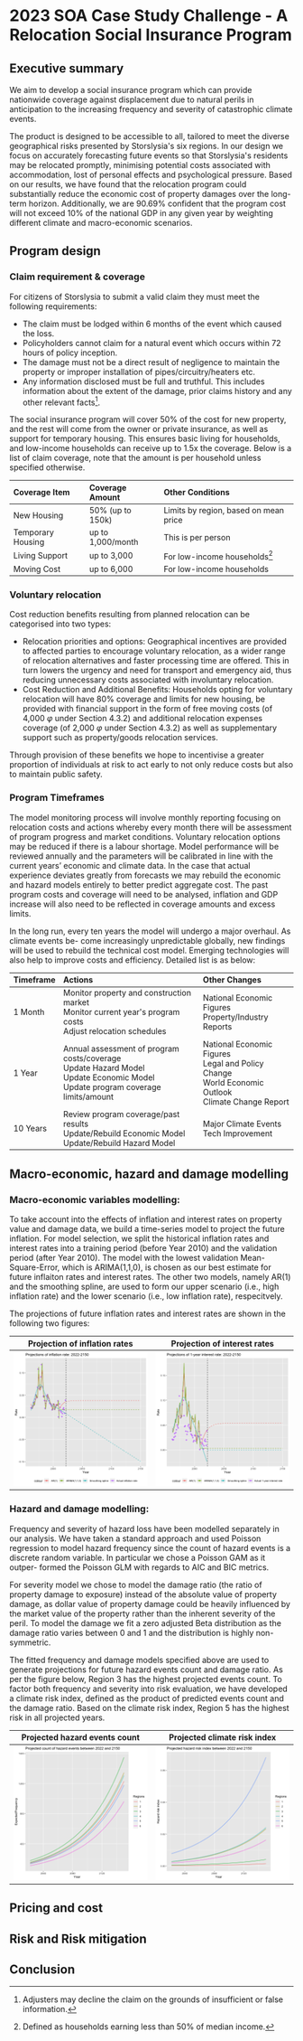 
# 2023 SOA Case Study Challenge - A Relocation Social Insurance Program

<!--- [![Review Assignment Due Date](https://classroom.github.com/assets/deadline-readme-button-8d59dc4de5201274e310e4c54b9627a8934c3b88527886e3b421487c677d23eb.svg)](https://classroom.github.com/a/elzutNYu)
[![Open in Codespaces](https://classroom.github.com/assets/launch-codespace-f4981d0f882b2a3f0472912d15f9806d57e124e0fc890972558857b51b24a6f9.svg)](https://classroom.github.com/open-in-codespaces?assignment_repo_id=10712948) -->


<!--- _"Tell me and I forget. Teach me and I remember. Involve me and I learn" - Benjamin Franklin_

---

### Congrats on completing the [2023 SOA Research Challenge](https://www.soa.org/research/opportunities/2023-student-research-case-study-challenge/)!

>Now it's time to build your own website to showcase your work.  
>To create a website on GitHub Pages to showcase your work is very easy.

This is written in markdown language. 
>
* Click [link](https://classroom.github.com/a/elzutNYu) to accept your group assignment.


#### Follow the [guide doc](Doc1.pdf) to submit your work. 
---
>Be creative! Feel free to link to embed your [data](hazard-event-data.csv), [code](sample-data-clean.ipynb), [image](unsw.png) here

More information on GitHub Pages can be found [here](https://pages.github.com/)
![](Actuarial.gif) -->




## Executive summary
We aim to develop a social insurance program which can provide nationwide coverage against displacement due to natural perils in anticipation to the increasing frequency and severity of catastrophic climate events.

The product is designed to be accessible to all, tailored to meet the diverse geographical risks presented by Storslysia's six regions. In our design we focus on accurately forecasting future events so that Storslysia's residents may be relocated promptly, minimising potential costs associated with accommodation, lost of personal effects and psychological pressure. Based on our results, we have found that the relocation program could substantially reduce the economic cost of property damages over the long-term horizon. Additionally, we are 90.69% confident that the program cost will not exceed 10% of the national GDP in any given year by weighting different climate and macro-economic scenarios. 




## Program design

### Claim requirement & coverage

For citizens of Storslysia to submit a valid claim they must meet the following requirements: 
- The claim must be lodged within 6 months of the event which caused the loss.
- Policyholders cannot claim for a natural event which occurs within 72 hours of policy inception.
- The damage must not be a direct result of negligence to maintain the property or improper installation of pipes/circuitry/heaters etc.
- Any information disclosed must be full and truthful. This includes information about the extent of the damage, prior claims history and any other relevant facts[^1]. 

[^1]: Adjusters may decline the claim on the grounds of insufficient or false information.



The social insurance program will cover 50% of the cost for new property, and the rest will come from the owner or private insurance, as well as support for temporary housing. This ensures basic living for households, and low-income households can receive up to 1.5x the coverage. Below is a list of claim coverage, note that the amount is per household unless specified otherwise.

| Coverage Item | Coverage Amount |  Other Conditions |
| :--- | :--- | :---|
| New Housing | 50% (up to 150k) | Limits by region, based on mean price |
| Temporary Housing| up to 1,000/month | This is per person |
| Living Support| up to 3,000 | For low-income households[^2]|
| Moving Cost| up to 6,000 | For low-income households |

[^2]:Defined as households earning less than 50% of median income. 


### Voluntary relocation

Cost reduction benefits resulting from planned relocation can be categorised into two types:

- Relocation priorities and options: Geographical incentives are provided to affected parties to encourage  voluntary relocation, as a wider range of relocation alternatives and faster processing time are offered. This in turn lowers the urgency and need for transport and emergency aid, thus reducing unnecessary costs associated with involuntary relocation. 
- Cost Reduction and Additional Benefits: Households opting for voluntary relocation will have 80% coverage and limits for new housing, be provided with financial support in the form of free moving costs (of 4,000 $\varphi$ under Section 4.3.2) and additional relocation expenses coverage (of 2,000 $\varphi$ under Section 4.3.2) as well as supplementary support such as property/goods relocation services.

Through provision of these benefits we hope to incentivise a greater proportion of individuals at risk to act early to not only reduce costs but also to maintain public safety.  


### Program Timeframes
The model monitoring process will involve monthly reporting focusing on relocation costs and actions whereby every month there will be assessment of program progress and market conditions. Voluntary relocation options may be reduced if there is a labour shortage. Model performance will be reviewed annually and the parameters will be calibrated in line with the current years’ economic and climate data. In the case that actual experience deviates greatly from forecasts we may rebuild the economic and hazard models entirely to better predict aggregate cost. The past program costs and coverage will need to be analysed, inflation and GDP increase will also need to be reflected in coverage amounts and excess limits.

In the long run, every ten years the model will undergo a major overhaul. As climate events be- come increasingly unpredictable globally, new findings will be used to rebuild the technical cost model. Emerging technologies will also help to improve costs and efficiency. Detailed list is as below:

| Timeframe | Actions |  Other Changes |
| :--- | :--- | :---|
| 1 Month | Monitor property and construction market <br> Monitor current year's program costs <br> Adjust relocation schedules | National Economic Figures<br>Property/Industry Reports |
| 1 Year | Annual assessment of program costs/coverage <br> Update Hazard Model <br> Update Economic Model <br> Update program coverage limits/amount | National Economic Figures <br> Legal and Policy Change <br> World Economic Outlook <br> Climate Change Report |
| 10 Years | Review program coverage/past results <br> Update/Rebuild Economic Model <br> Update/Rebuild Hazard Model | Major Climate Events <br> Tech Improvement |





## Macro-economic, hazard and damage modelling

### Macro-economic variables modelling: 

To take account into the effects of inflation and interest rates on property value and damage data, we build a time-series model to project the future inflation. For model selection, we split the historical inflation rates and interest rates into a training period (before Year 2010) and the validation period (after Year 2010). The model with the lowest validation Mean-Square-Error, which is ARIMA(1,1,0), is chosen as our best estimate for future inflaiton rates and interest rates. The other two models, namely AR(1) and the smoothing spline, are used to form our upper scenario (i.e., high inflation rate) and the lower scenario (i.e., low inflation rate), respecitvely. 

The projections of future inflation rates and interest rates are shown in the following two figures:  

Projection of inflation rates          |  Projection of interest rates
:-------------------------:|:-------------------------:
![image](Inflation_rates_projections.png)  |  ![image](InterestRate_projections.png)

### Hazard and damage modelling:

Frequency and severity of hazard loss have been modelled separately in our analysis. We have taken a standard approach and used Poisson regression to model hazard frequency since the count of hazard events is a discrete random variable. In particular we chose a Poisson GAM as it outper-
formed the Poisson GLM with regards to AIC and BIC metrics.

For severity model we chose to model the damage ratio (the ratio of property damage to exposure) instead of the absolute value of property damage, as dollar value of property damage could be heavily influenced by the market value of the property rather than the inherent severity of the
peril. To model the damage we fit a zero adjusted Beta distribution as the damage ratio varies between 0 and 1 and the distribution is highly non-symmetric. 

The fitted frequency and damage models specified above are used to generate projections for future hazard events count and damage ratio. As per the figure below, Region 3 has the highest projected events count. To factor both frequency and severity into risk evaluation, we have developed a climate risk index, defined as the product of predicted events count and the damage ratio. Based on the climate risk index, Region 5 has the highest risk in all projected years.

Projected hazard events count          |  Projected climate risk index
:-------------------------:|:-------------------------:
![image](Projected_Hazard_Events_count.png)  |  ![image](Projected_Hazard_risk_index.png)



## Pricing and cost

## Risk and Risk mitigation

## Conclusion

